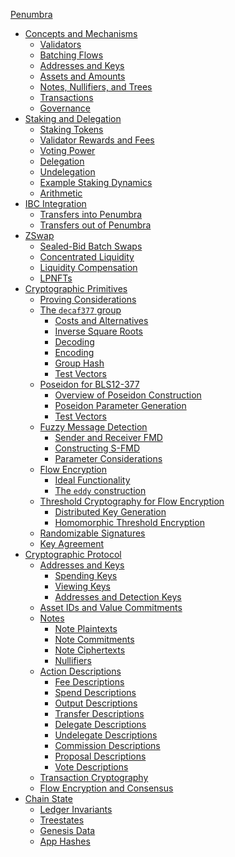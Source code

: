 [Penumbra](./penumbra.md)
- [Concepts and Mechanisms](./concepts.md)
  - [Validators](./concepts/validators.md)
  - [Batching Flows](./concepts/batching_flows.md)
  - [Addresses and Keys](./concepts/addresses_keys.md)
  - [Assets and Amounts](./concepts/assets_amounts.md)
  - [Notes, Nullifiers, and Trees](./concepts/notes_nullifiers_trees.md)
  - [Transactions](./concepts/transactions.md)
  - [Governance](./concepts/governance.md)
- [Staking and Delegation](./stake.md)
  - [Staking Tokens](./stake/tokens.md)
  - [Validator Rewards and Fees](./stake/validator-rewards.md)
  - [Voting Power](./stake/voting-power.md)
  - [Delegation](./stake/delegation.md)
  - [Undelegation](./stake/undelegation.md)
  - [Example Staking Dynamics](./stake/example.md)
  - [Arithmetic](./stake/arithmetic.md)
- [IBC Integration](./ibc.md)
  - [Transfers into Penumbra](./ibc/in.md)
  - [Transfers out of Penumbra]()
- [ZSwap](./zswap.md)
  - [Sealed-Bid Batch Swaps](./zswap/swap.md)
  - [Concentrated Liquidity](./zswap/concentrated_liquidity.md)
  - [Liquidity Compensation](./zswap/liquidity_compensation.md)
  - [LPNFTs](./zswap/lpnft.md)
- [Cryptographic Primitives](./crypto.md)
  - [Proving Considerations](./crypto/proofs.md)
  - [The `decaf377` group](./crypto/decaf377.md)
    - [Costs and Alternatives](./crypto/decaf377/costs.md)
    - [Inverse Square Roots](./crypto/decaf377/invsqrt.md)
    - [Decoding](./crypto/decaf377/decoding.md)
    - [Encoding](./crypto/decaf377/encoding.md)
    - [Group Hash](./crypto/decaf377/group_hash.md)
    - [Test Vectors](./crypto/decaf377/test_vectors.md)
  - [Poseidon for BLS12-377](./crypto/poseidon.md)
    - [Overview of Poseidon Construction](./crypto/poseidon/overview.md)
    - [Poseidon Parameter Generation](./crypto/poseidon/paramgen.md)
    - [Test Vectors](./crypto/poseidon/test_vectors.md)
  - [Fuzzy Message Detection](./crypto/fmd.md)
    - [Sender and Receiver FMD](./crypto/fmd/sender-receiver.md)
    - [Constructing S-FMD](./crypto/fmd/construction.md)
    - [Parameter Considerations](./crypto/fmd/considerations.md)
  - [Flow Encryption](./crypto/flow.md)
    - [Ideal Functionality](./crypto/flow/ideal.md)
    - [The `eddy` construction](./crypto/flow/eddy.md)
  - [Threshold Cryptography for Flow Encryption](./crypto/threshold.md)
    - [Distributed Key Generation](./crypto/flow-encryption/dkg.md)
    - [Homomorphic Threshold Encryption](./crypto/flow-encryption/threshold-encryption.md)
  - [Randomizable Signatures](./crypto/decaf377-rdsa.md)
  - [Key Agreement](./crypto/decaf377-ka.md)
- [Cryptographic Protocol](./protocol.md)
  - [Addresses and Keys](./protocol/addresses_keys.md)
    - [Spending Keys](./protocol/addresses_keys/spend_key.md)
    - [Viewing Keys](./protocol/addresses_keys/viewing_keys.md)
    - [Addresses and Detection Keys](./protocol/addresses_keys/addresses.md)
  - [Asset IDs and Value Commitments](./protocol/value_commitments.md)
  - [Notes](./protocol/notes.md)
    - [Note Plaintexts](./protocol/notes/note_plaintexts.md)
    - [Note Commitments](./protocol/notes/note_commitments.md)
    - [Note Ciphertexts]()
    - [Nullifiers]()
  - [Action Descriptions]()
    - [Fee Descriptions]()
    - [Spend Descriptions]()
    - [Output Descriptions]()
    - [Transfer Descriptions]()
    - [Delegate Descriptions]()
    - [Undelegate Descriptions]()
    - [Commission Descriptions]()
    - [Proposal Descriptions]()
    - [Vote Descriptions]()
  - [Transaction Cryptography](./protocol/transaction_crypto.md)
  - [Flow Encryption and Consensus](./protocol/flow-consensus.md)
- [Chain State]()
  - [Ledger Invariants]()
  - [Treestates]()
  - [Genesis Data]()
  - [App Hashes]()
